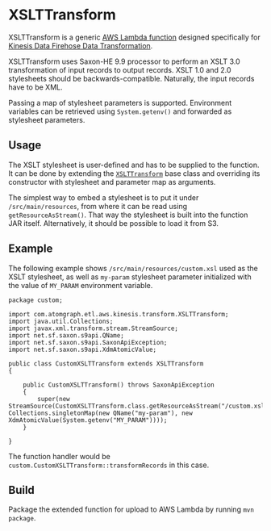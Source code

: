 # XSLTTransform

XSLTTransform is a generic [AWS Lambda function](https://aws.amazon.com/lambda/) designed specifically for [Kinesis Data Firehose Data Transformation](https://docs.aws.amazon.com/firehose/latest/dev/data-transformation.html).

XSLTTransform uses Saxon-HE 9.9 processor to perform an XSLT 3.0 transformation of input records to output records. XSLT 1.0 and 2.0 stylesheets should be backwards-compatible.
Naturally, the input records have to be XML.

Passing a map of stylesheet parameters is supported. Environment variables can be retrieved using `System.getenv()` and forwarded as stylesheet parameters.

## Usage

The XSLT stylesheet is user-defined and has to be supplied to the function. It can be done by extending the [`XSLTTransform`](src/main/java/com/atomgraph/etl/aws/kinesis/transform/XSLTTransform.java) base class and overriding its constructor with stylesheet and parameter map as arguments.

The simplest way to embed a stylesheet is to put it under `/src/main/resources`, from where it can be read using `getResourceAsStream()`. That way the stylesheet is built into the function JAR itself. Alternatively, it should be possible to load it from S3.

## Example

The following example shows `/src/main/resources/custom.xsl` used as the XSLT stylesheet, as well as `my-param` stylesheet parameter initialized with the value of `MY_PARAM` environment variable.

    package custom;

    import com.atomgraph.etl.aws.kinesis.transform.XSLTTransform;
    import java.util.Collections;
    import javax.xml.transform.stream.StreamSource;
    import net.sf.saxon.s9api.QName;
    import net.sf.saxon.s9api.SaxonApiException;
    import net.sf.saxon.s9api.XdmAtomicValue;

    public class CustomXSLTTransform extends XSLTTransform
    {
        
        public CustomXSLTTransform() throws SaxonApiException
        {
            super(new StreamSource(CustomXSLTTransform.class.getResourceAsStream("/custom.xsl")), Collections.singletonMap(new QName("my-param"), new XdmAtomicValue(System.getenv("MY_PARAM"))));
        }

    }

The function handler would be `custom.CustomXSLTTransform::transformRecords` in this case.

## Build

Package the extended function for upload to AWS Lambda by running `mvn package`.